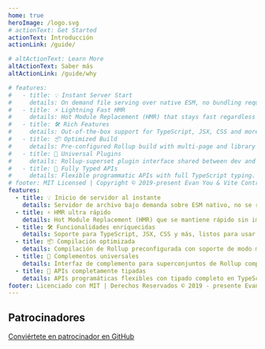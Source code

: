 ```yaml
---
home: true
heroImage: /logo.svg
# actionText: Get Started
actionText: Introducción
actionLink: /guide/

# altActionText: Learn More
altActionText: Saber más
altActionLink: /guide/why

# features:
#   - title: 💡 Instant Server Start
#     details: On demand file serving over native ESM, no bundling required!
#   - title: ⚡️ Lightning Fast HMR
#     details: Hot Module Replacement (HMR) that stays fast regardless of app size.
#   - title: 🛠️ Rich Features
#     details: Out-of-the-box support for TypeScript, JSX, CSS and more.
#   - title: 📦 Optimized Build
#     details: Pre-configured Rollup build with multi-page and library mode support.
#   - title: 🔩 Universal Plugins
#     details: Rollup-superset plugin interface shared between dev and build.
#   - title: 🔑 Fully Typed APIs
#     details: Flexible programmatic APIs with full TypeScript typing.
# footer: MIT Licensed | Copyright © 2019-present Evan You & Vite Contributors
features:
  - title: 💡 Inicio de servidor al instante
    details: Servidor de archivo bajo demanda sobre ESM nativo, no se requiere empaquetado!
  - title: ⚡️ HMR ultra rápido
    details: Hot Module Replacement (HMR) que se mantiene rápido sin importar el tamaño de la aplicación.
  - title: 🛠️ Funcionalidades enriquecidas
    details: Soporte para TypeScript, JSX, CSS y más, listos para usar.
  - title: 📦 Compilación optimizada
    details: Compilación de Rollup preconfigurada con soporte de modo multi-página y librería.
  - title: 🔩 Complementos universales
    details: Interfaz de complemento para superconjuntos de Rollup compartida entre dev y build.
  - title: 🔑 APIs completamente tipadas
    details: APIs programáticas flexibles con tipado completo en TypeScript.
footer: Licenciado con MIT | Derechos Reservados © 2019 - presente Evan You & colaboradores de Vite
---
```


<div class="frontpage sponsors">
  <h2>Patrocinadores</h2>
  <div class="platinum-sponsors">
    <a v-for="{ href, src, name, id } of sponsors.filter(s => s.tier === 'platinum')" :href="href" target="_blank" rel="noopener" aria-label="sponsor-img">
      <img :src="src" :alt="name" :id="`sponsor-${id}`">
    </a>
  </div>
  <div class="gold-sponsors">
    <a v-for="{ href, src, name, id } of sponsors.filter(s => s.tier !== 'platinum')" :href="href" target="_blank" rel="noopener" aria-label="sponsor-img">
      <img :src="src" :alt="name" :id="`sponsor-${id}`">
    </a>
  </div>
  <a href="https://github.com/sponsors/yyx990803" target="_blank" rel="noopener">Conviértete en patrocinador en GitHub</a>
</div>

<script setup>
import sponsors from './.vitepress/theme/sponsors.json'
</script>
